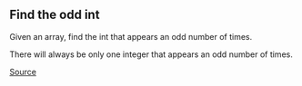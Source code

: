## Find the odd int

Given an array, find the int that appears an odd number of times.

There will always be only one integer that appears an odd number of times.

[Source](https://www.codewars.com/kata/54da5a58ea159efa38000836/train/python)
